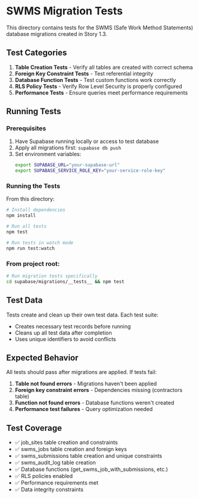 # SWMS Migration Tests

This directory contains tests for the SWMS (Safe Work Method Statements) database migrations created in Story 1.3.

## Test Categories

1. **Table Creation Tests** - Verify all tables are created with correct schema
2. **Foreign Key Constraint Tests** - Test referential integrity
3. **Database Function Tests** - Test custom functions work correctly
4. **RLS Policy Tests** - Verify Row Level Security is properly configured
5. **Performance Tests** - Ensure queries meet performance requirements

## Running Tests

### Prerequisites

1. Have Supabase running locally or access to test database
2. Apply all migrations first: `supabase db push`
3. Set environment variables:
   ```bash
   export SUPABASE_URL="your-supabase-url"
   export SUPABASE_SERVICE_ROLE_KEY="your-service-role-key"
   ```

### Running the Tests

From this directory:
```bash
# Install dependencies
npm install

# Run all tests
npm test

# Run tests in watch mode
npm run test:watch
```

### From project root:
```bash
# Run migration tests specifically
cd supabase/migrations/__tests__ && npm test
```

## Test Data

Tests create and clean up their own test data. Each test suite:
- Creates necessary test records before running
- Cleans up all test data after completion
- Uses unique identifiers to avoid conflicts

## Expected Behavior

All tests should pass after migrations are applied. If tests fail:

1. **Table not found errors** - Migrations haven't been applied
2. **Foreign key constraint errors** - Dependencies missing (contractors table)
3. **Function not found errors** - Database functions weren't created
4. **Performance test failures** - Query optimization needed

## Test Coverage

- ✅ job_sites table creation and constraints
- ✅ swms_jobs table creation and foreign keys
- ✅ swms_submissions table creation and unique constraints
- ✅ swms_audit_log table creation
- ✅ Database functions (get_swms_job_with_submissions, etc.)
- ✅ RLS policies enabled
- ✅ Performance requirements met
- ✅ Data integrity constraints